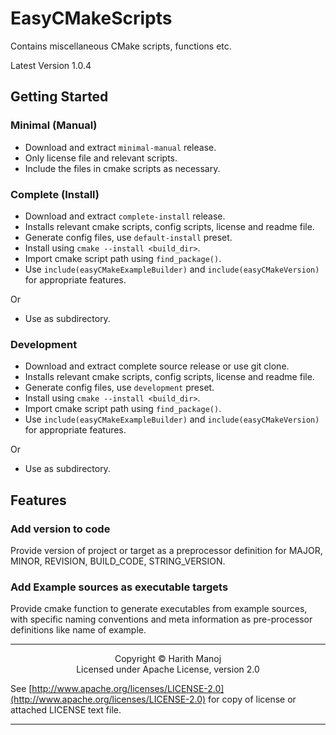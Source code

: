 # EasyCMakeScripts

Contains miscellaneous CMake scripts, functions etc.

Latest Version 1.0.4

## Getting Started

### Minimal (Manual)

- Download and extract `minimal-manual` release.
- Only license file and relevant scripts.
- Include the files in cmake scripts as necessary.

### Complete (Install)

- Download and extract `complete-install` release.
- Installs relevant cmake scripts, config scripts, license and readme file.
- Generate config files, use `default-install` preset.
- Install using `cmake --install <build_dir>`.
- Import cmake script path using `find_package()`.
- Use `include(easyCMakeExampleBuilder)` and `include(easyCMakeVersion)` for appropriate features.

Or

- Use as subdirectory.

### Development 

- Download and extract complete source release or use git clone.
- Installs relevant cmake scripts, config scripts, license and readme file.
- Generate config files, use `development` preset.
- Install using `cmake --install <build_dir>`.
- Import cmake script path using `find_package()`.
- Use `include(easyCMakeExampleBuilder)` and `include(easyCMakeVersion)` for appropriate features.

Or

- Use as subdirectory.

## Features

### Add version to code

Provide version of project or target as a preprocessor definition for MAJOR, MINOR, REVISION, BUILD_CODE, STRING_VERSION.

### Add Example sources as executable targets

Provide cmake function to generate executables from example sources, with specific naming conventions and meta information as pre-processor definitions like name of example.

<hr/>
<p style="text-align: center;">
Copyright &copy; Harith Manoj <br>
Licensed under Apache License, version 2.0 <br></p>

See [http://www.apache.org/licenses/LICENSE-2.0](http://www.apache.org/licenses/LICENSE-2.0) for copy of license or attached LICENSE text file.

<hr/>